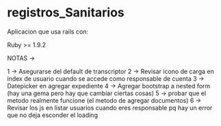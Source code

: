 registros_Sanitarios
====================
Aplicacion que usa rails con:

Ruby >= 1.9.2



NOTAS ->

1 -> Asegurarse del default de transcriptor
2 -> Revisar icono de carga en index de usuario cuando se accede como responsable de cuenta
3 -> Datepicker en agregar expediente
4 -> Agregar bootstrap a nested form (hay una gema pero hay que cambiar ciertas cosas)
5 -> probar que el metodo realmente funcione (el metodo de agregar documentos)
6 -> Revisar los js en listar usuarios cuando eres responsable pq hay un error que no deja esconder el loading


